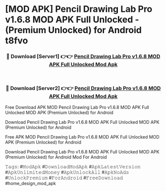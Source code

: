 # [MOD APK] Pencil Drawing Lab Pro v1.6.8 MOD APK Full Unlocked - (Premium Unlocked) for Android t8fvo



<div align="center">
<h3>🔴 Download [Server1] 👉👉 <a href="https://momento.my/?title=Pencil_Drawing_Lab_Pro_v1.6.8_MOD_APK_Full_Unlocked">Pencil Drawing Lab Pro v1.6.8 MOD APK Full Unlocked Mod Apk</a></h3><br>

<h3>🔴 Download [Server2] 👉👉 <a href="https://momento.my/?title=Pencil_Drawing_Lab_Pro_v1.6.8_MOD_APK_Full_Unlocked">Pencil Drawing Lab Pro v1.6.8 MOD APK Full Unlocked Mod Apk</a></h3>
</div>



Free Download APK MOD Pencil Drawing Lab Pro v1.6.8 MOD APK Full Unlocked MOD APK (Premium Unlocked) for Android

Download Pencil Drawing Lab Pro v1.6.8 MOD APK Full Unlocked MOD APK (Premium Unlocked) for Android

Free APK MOD Pencil Drawing Lab Pro v1.6.8 MOD APK Full Unlocked MOD APK (Premium Unlocked) for Android

Download Pencil Drawing Lab Pro v1.6.8 MOD APK Full Unlocked MOD APK (Premium Unlocked) for Android Mod For Android

𝚃𝚊𝚐𝚜: #𝙼𝚘𝚍𝙰𝚙𝚔 #𝙳𝚘𝚠𝚗𝚕𝚘𝚊𝚍𝙼𝚘𝚍𝙰𝚙𝚔 #𝙰𝚙𝚔𝙻𝚊𝚝𝚎𝚜𝚝𝚅𝚎𝚛𝚜𝚒𝚘𝚗 #𝙰𝚙𝚔𝚄𝚗𝚕𝚒𝚖𝚒𝚝𝚎𝚍𝙼𝚘𝚗𝚎𝚢 #𝙰𝚙𝚔𝚄𝚗𝚕𝚘𝚌𝚔𝙰𝚕𝚕 #𝙰𝚙𝚔𝙽𝚘𝙰𝚍𝚜 #𝚄𝚗𝚕𝚘𝚌𝚔𝙿𝚛𝚎𝚖𝚒𝚞𝚖 #𝙵𝚘𝚛𝙰𝚗𝚍𝚛𝚘𝚒𝚍 #𝙵𝚛𝚎𝚎𝙳𝚘𝚠𝚗𝚕𝚘𝚊𝚍 #home_design_mod_apk

